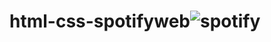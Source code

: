 # html-css-spotifyweb![spotify](https://user-images.githubusercontent.com/108264579/221557897-5db09bd3-e2da-4ec3-8216-e15e5652739f.png)
